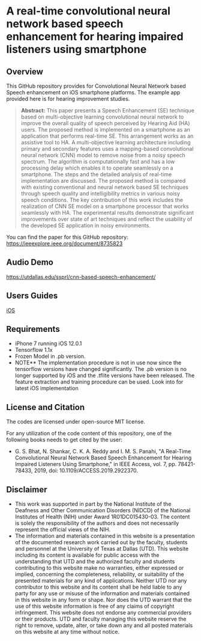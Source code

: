# A real-time convolutional neural network based speech enhancement for hearing impaired listeners using smartphone 

## Overview
This GitHub repository provides for Convolutional Neural Network based Speech enhancement on iOS smartphone platforms. The example app provided here is for hearing improvement studies. 

> **Abstract:** This paper presents a Speech Enhancement (SE) technique based on multi-objective learning convolutional neural network to improve the overall quality of speech perceived by Hearing Aid (HA) users. The proposed method is implemented on a smartphone as an application that performs real-time SE. This arrangement works as an assistive tool to HA. A multi-objective learning architecture including primary and secondary features uses a mapping-based convolutional neural network (CNN) model to remove noise from a noisy speech spectrum. The algorithm is computationally fast and has a low processing delay which enables it to operate seamlessly on a smartphone. The steps and the detailed analysis of real-time implementation are discussed. The proposed method is compared with existing conventional and neural network based SE techniques through speech quality and intelligibility metrics in various noisy speech conditions. The key contribution of this work includes the realization of CNN SE model on a smartphone processor that works seamlessly with HA. The experimental results demonstrate significant improvements over state of art techniques and reflect the usability of the developed SE application in noisy environments.


You can find the paper for this GitHub repository: https://ieeexplore.ieee.org/document/8735823

## Audio Demo
https://utdallas.edu/ssprl/cnn-based-speech-enhancement/

## Users Guides

[iOS](https://github.com/ssprl/Real-time-convolutional-neural-network-based-speech-enhancement/blob/master/User%20Guide-%20iOS%20CNN_SE%20final.pdf)

## Requirements 
- iPhone 7 running iOS 12.0.1
- Tensorflow 1.1x
- Frozen Model in .pb version.
- NOTE** The implementation procedure is not in use now since the tensorflow versions have changed significantly. The .pb version is no longer supported by iOS and the .tflite versions have been released. The feature extraction and training procedure can be used. Look into  for latest iOS implementation 

## License and Citation
The codes are licensed under open-source MIT license.

For any utilization of the code content of this repository, one of the following books needs to get cited by the user:

- G. S. Bhat, N. Shankar, C. K. A. Reddy and I. M. S. Panahi, "A Real-Time Convolutional Neural Network Based Speech Enhancement for Hearing Impaired Listeners Using Smartphone," in IEEE Access, vol. 7, pp. 78421-78433, 2019, doi: 10.1109/ACCESS.2019.2922370.

## Disclaimer
- This work was supported in part by the National Institute of the Deafness and Other Communication Disorders (NIDCD) of the National Institutes of Health (NIH) under Award 1R01DC015430-03. The content is solely the responsibility of the authors and does not necessarily represent the official views of the NIH.
- The information and materials contained in this website is a presentation of the documented research work carried out by the faculty, students and personnel at the University of Texas at Dallas (UTD). This website including its content is available for public access with the understanding that UTD and the authorized faculty and students contributing to this website make no warranties, either expressed or implied, concerning the completeness, reliability, or suitability of the presented materials for any kind of applications. Neither UTD nor any contributor to this website and its content shall be held liable to any party for any use or misuse of the information and materials contained in this website in any form or shape. Nor does the UTD warrant that the use of this website information is free of any claims of copyright infringement. This website does not endorse any commercial providers or their products. UTD and faculty managing this website reserve the right to remove, update, alter, or take down any and all posted materials on this website at any time without notice.
